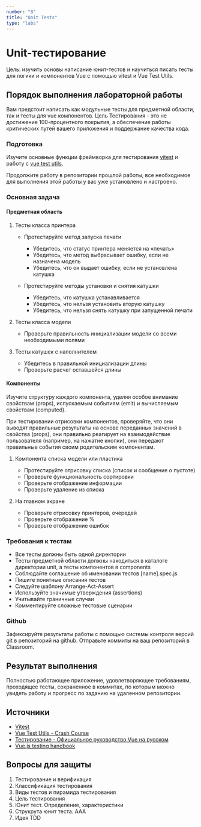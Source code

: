 ```yaml
---
number: "8"
title: "Unit Tests"
type: "labs"
---
```


# Unit-тестирование

Цель: изучить основы написание юнит-тестов и научиться писать тесты для логики и компонентов Vue с помощью vitest и Vue Test Utils.

## Порядок выполнения лабораторной работы

Вам предстоит написать как модульные тесты для предметной области, так и тесты для vue компонентов. Цель Тестирования - это не достижение 100-процентного покрытия, а обеспечение работы критических путей вашего приложения и поддержание качества кода.

### Подготовка

Изучите основные функции фреймворка для тестирования [vitest](https://vitest.dev/) и работу с [vue test utils](https://test-utils.vuejs.org/guide/essentials/a-crash-course.html).

Продолжите работу в репозитории прошлой работы, все необходимое для выполнения этой работы у вас уже установлено и настроено.

### Основная задача

#### Предметная область

1.  Тесты класса принтера

    - Протестируйте метод запуска печати

      - Убедитесь, что статус принтера меняется на «печать»
      - Убедитесь, что метод выбрасывает ошибку, если не назначена модель
      - Убедитесь, что он выдает ошибку, если не установлена катушка

    - Протестируйте методы установки и снятия катушки

      - Убедитесь, что катушка устанавливается
      - Убедитесь, что нельзя установить вторую катушку
      - Убедитесь, что нельзя снять катушку при запущенной печати

2.  Тесты класса модели

    - Проверьте правильность инициализации модели со всеми необходимыми полями

3.  Тесты катушек с наполнителем

    - Убедитесь в правильной инициализации длины
    - Проверьте расчет оставшейся длины

#### Компоненты

Изучите структуру каждого компонента, уделяя особое внимание свойствам (props), испускаемым событиям (emit) и вычисляемым свойствам (computed).

При тестировании отрисовки компонентов, проверяйте, что они выводят правильные результаты на основе переданных значений в свойства (props), они правильно реагирует на взаимодействие пользователя (например, на нажатие кнопки), они передают правильные события своим родительским компонентам.

1. Компонента списка модели или пластика

   - Протестируйте отрисовку списка (список и сообщение о пустоте)
   - Проверьте функциональность сортировки
   - Проверьте отображение информации
   - Проверьте удаление из списка

1. На главном экране

   - Проверьте отрисовку принтеров, очередей
   - Проверьте отображение %
   - Проверьте отображение ошибок

### Требования к тестам

- Все тесты должны быть одной директории
- Тесты предметной области должны находиться в каталоге директории unit, а тесты компонентов в components
- Соблюдайте соглашение об именовании тестов \[name\].spec.js
- Пишите понятные описания тестов
- Следуйте шаблону Arrange-Act-Assert
- Используйте значимые утверждения (assertions)
- Учитывайте граничные случаи
- Комментируйте сложные тестовые сценарии

### Github

Зафиксируйте результаты работы с помощью системы контроля версий git в репозиторий на github. Отправьте коммиты на ваш репозиторий в Classroom.

## Результат выполнения

Полностью работающее приложение, удовлетворяющее требованиям, проходящее тесты, сохраненное в коммитах, по которым можно увидеть работу и прогресс по заданию на удаленном репозитории.

## Источники

- [Vitest](https://vitest.dev/)
- [Vue Test Utils - Crash Course](https://test-utils.vuejs.org/guide/essentials/a-crash-course.html)
- [Тестирование - Официальное руководство Vue на русском](https://v3.ru.vuejs.org/ru/guide/testing.html)
- [Vue.js testing handbook](https://lmiller1990.github.io/vue-testing-handbook/v3/)

## Вопросы для защиты

1. Тестирование и верификация
1. Классификация тестирования
1. Виды тестов и пирамида тестирования
1. Цель тестирования
1. Юнит тест. Определение, характеристики
1. Струкрута юнит теста. AAA
1. Идея TDD
